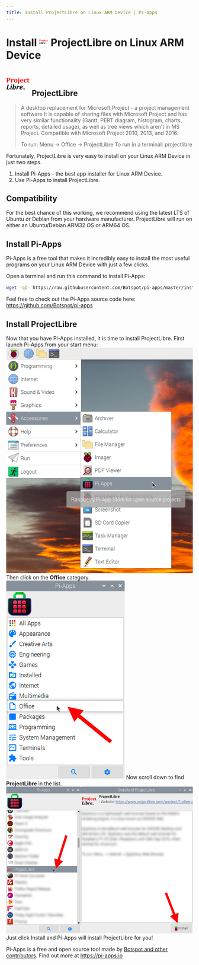 ```yaml
---
title: Install ProjectLibre on Linux ARM Device | Pi-Apps
---
```

<div class="simple-install-content content">

# Install <img src="/img/app-icons/ProjectLibre/icon-64.png" height=24> ProjectLibre on Linux ARM Device

## <img src="/img/app-icons/ProjectLibre/icon-64.png"> ProjectLibre
> A desktop replacement for Microsoft Project - a project management software
> It is capable of sharing files with Microsoft Project and has very similar functionality (Gantt, PERT diagram, histogram, charts, reports, detailed usage), as well as tree views which aren't in MS Project.
> Compatible with Microsoft Project 2010, 2013, and 2016.
> 
> To run: Menu -> Office -> ProjectLibre
> To run in a terminal: projectlibre

Fortunately, ProjectLibre is very easy to install on your Linux ARM Device in just two steps.
1. Install Pi-Apps - the best app installer for Linux ARM Device.
2. Use Pi-Apps to install ProjectLibre.
</div>
<div class="simple-install-content content">

## Compatibility
For the best chance of this working, we recommend using the latest LTS of Ubuntu or Debian from your hardware manufacturer.
ProjectLibre will run on either an Ubuntu/Debian ARM32 OS or ARM64 OS.
</div>
<div class="simple-install-content content">

## Install Pi-Apps

Pi-Apps is a free tool that makes it incredibly easy to install the most useful programs on your Linux ARM Device with just a few clicks.

Open a terminal and run this command to install Pi-Apps:
```bash
wget -qO- https://raw.githubusercontent.com/Botspot/pi-apps/master/install | bash
```
Feel free to check out the Pi-Apps source code here: https://github.com/Botspot/pi-apps
</div>
<div class="simple-install-content content">

## Install ProjectLibre

Now that you have Pi-Apps installed, it is time to install ProjectLibre.
First launch Pi-Apps from your start menu:
<img src="/img/start-menu.png">
Then click on the <b>Office</b> category.
<img src="/img/category-selections/Office.png">
Now scroll down to find <b>ProjectLibre</b> in the list.
<img src="/img/app-icons/ProjectLibre/app-selection.png">
Just click Install and Pi-Apps will install ProjectLibre for you!
</div>
<div class="simple-install-content content">

Pi-Apps is a free and open source tool made by [Botspot and other contributors](/about/#contributors). Find out more at https://pi-apps.io
</div>
